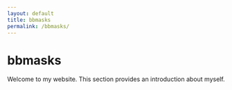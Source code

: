 ```yaml
---
layout: default
title: bbmasks
permalink: /bbmasks/
---
```


# bbmasks

Welcome to my website. This section provides an introduction about myself.
